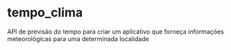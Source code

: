 # tempo_clima

API de previsão do tempo para criar um aplicativo que forneça informações meteorológicas para uma determinada localidade